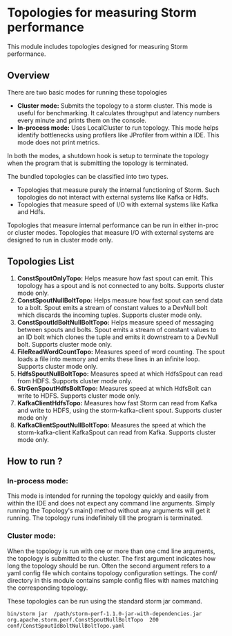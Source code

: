 # Topologies for measuring Storm performance

This module includes topologies designed for measuring Storm performance.

## Overview
There are two basic modes for running these topologies

- **Cluster mode:** Submits the topology to a storm cluster. This mode is useful for benchmarking. It calculates throughput and latency numbers every minute and prints them on the console.
- **In-process mode:** Uses LocalCluster to run topology. This mode helps identify bottlenecks using profilers like JProfiler from within a IDE. This mode does not print metrics.

In both the modes, a shutdown hook is setup to terminate the topology when the program that is submitting the topology is terminated.

The bundled topologies can be classified into two types.

- Topologies that measure purely the internal functioning of Storm. Such topologies do not interact with external systems like Kafka or Hdfs.
- Topologies that measure speed of I/O with external systems like Kafka and Hdfs.

Topologies that measure internal performance can be run in either in-proc or cluster modes.
Topologies that measure I/O with external systems are designed to run in cluster mode only.

## Topologies List

1. **ConstSpoutOnlyTopo:** Helps measure how fast spout can emit. This topology has a spout and is not connected to any bolts. Supports cluster mode only.
2. **ConstSpoutNullBoltTopo:** Helps measure how fast spout can send data to a bolt. Spout emits a stream of constant values to a DevNull bolt which discards the incoming tuples. Supports cluster mode only.
3. **ConstSpoutIdBoltNullBoltTopo:** Helps measure speed of messaging between spouts and bolts. Spout emits a stream of constant values to an ID bolt which clones the tuple and emits it downstream to a DevNull bolt. Supports cluster mode only.
4. **FileReadWordCountTopo:** Measures speed of word counting. The spout loads a file into memory and emits these lines in an infinite loop. Supports cluster mode only.
5. **HdfsSpoutNullBoltTopo:** Measures speed at which HdfsSpout can read from HDFS. Supports cluster mode only.
6. **StrGenSpoutHdfsBoltTopo:** Measures speed at which HdfsBolt can write to HDFS. Supports cluster mode only.
7. **KafkaClientHdfsTopo:** Measures how fast Storm can read from Kafka and write to HDFS, using the storm-kafka-client spout. Supports cluster mode only
8. **KafkaClientSpoutNullBoltTopo:** Measures the speed at which the storm-kafka-client KafkaSpout can read from Kafka. Supports cluster mode only.


## How to run ?

### In-process mode:
This mode is intended for running the topology quickly and easily from within the IDE and does not expect any command line arguments.
Simply running the Topology's main() method without any arguments will get it running. The topology runs indefinitely till the program is terminated.


### Cluster mode:
When the topology is run with one or more than one cmd line arguments, the topology is submitted to the cluster.
The first argument indicates how long the topology should be run. Often the second argument refers to a yaml config
file which contains topology configuration settings. The conf/ directory in this module contains sample config files
with names matching the corresponding topology.

These topologies can be run using the standard storm jar command.

```
bin/storm jar  /path/storm-perf-1.1.0-jar-with-dependencies.jar org.apache.storm.perf.ConstSpoutNullBoltTopo  200  conf/ConstSpoutIdBoltNullBoltTopo.yaml
```